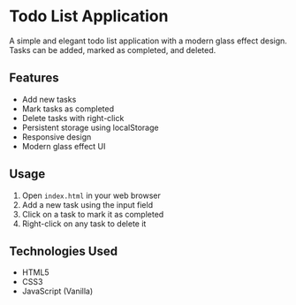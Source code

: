 # Todo List Application

A simple and elegant todo list application with a modern glass effect design. Tasks can be added, marked as completed, and deleted.

## Features

- Add new tasks
- Mark tasks as completed
- Delete tasks with right-click
- Persistent storage using localStorage
- Responsive design
- Modern glass effect UI

## Usage

1. Open `index.html` in your web browser
2. Add a new task using the input field
3. Click on a task to mark it as completed
4. Right-click on any task to delete it

## Technologies Used

- HTML5
- CSS3
- JavaScript (Vanilla) 